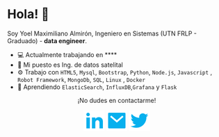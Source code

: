 # Hola! 👋

Soy Yoel Maximiliano Almirón, Ingeniero en Sistemas (UTN FRLP - Graduado) - **data engineer**.

- 💻 Actualmente trabajando en ****
- 🔭 Mi puesto es Ing. de datos satelital
- ⚙️ Trabajo con `HTML5`, `Mysql`, `Bootstrap`, `Python`, `Node.js`, `Javascript` , `Robot Framework`, `MongoDb`, `SQL`, `Linux` ,  `Docker`
- 🌱 Aprendiendo `ElasticSearch`, `InfluxDB`,`Grafana` y `Flask`


<p align="center">¡No dudes en contactarme!</p>
<p align="center">
    <a href="https://www.linkedin.com/in/yoel-almiron/" alt="Linkedin"><img src="./assets/icons/linkedin-fill.svg"></a>
    <a href="mailto:yoelalmiron1997@gmail.com" alt="Mail"><img src="./assets/icons/mail-fill.svg"></a>
    <a href="https://twitter.com/YoelAlmiron" alt="Twitter"><img 
    src="./assets/icons/twitter-fill.svg"></a>
</p>

<!--
**yoelalmiron1997/yoelalmiron1997** is a ✨ _special_ ✨ repository because its `README.md` (this file) appears on your GitHub profile.

Here are some ideas to get you started:

- 🔭 I’m currently working on ...
- 🌱 I’m currently learning ...
- 👯 I’m looking to collaborate on ...
- 🤔 I’m looking for help with ...
- 💬 Ask me about ...
- 📫 How to reach me: ...
- 😄 Pronouns: ...
- ⚡ Fun fact: ...
-->
